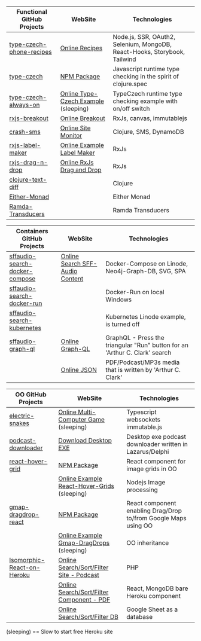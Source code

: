 | Functional GitHub Projects        | WebSite                                       | Technologies                                                              |
| --------------------------------- | --------------------------------------------- | ------------------------------------------------------------------------- |
| [type-czech-phone-recipes][rec_g] | [Online Recipes][rec_w]                       | Node.js, SSR, OAuth2, Selenium, MongoDB, React-Hooks, Storybook, Tailwind |
| [type-czech][tcz_g]               | [NPM Package][tcz_n]                          | Javascript runtime type checking in the spirit of clojure.spec            |
| [type-czech-always-on][aon_g]     | [Online Type-Czech Example][aon_w] (sleeping) | TypeCzech runtime type checking example with on/off switch                |
| [rxjs-breakout][brk_g]            | [Online Breakout][brk_w]                      | RxJs, canvas, immutablejs                                                 |
| [crash-sms][sms_g]                | [Online Site Monitor][sms_w]                  | Clojure, SMS, DynamoDB                                                    |
| [rxjs-label-maker][lbl_g]         | [Online Example Label Maker][lbl_w]           | RxJs                                                                      |
| [rxjs-drag-n-drop][drg_g]         | [Online RxJs Drag and Drop][drg_w]            | RxJs                                                                      |
| [clojure-text-diff ][ctd_g]       |                                               | Clojure                                                                   |
| [Either-Monad][mon_g]             |                                               | Either Monad                                                              |
| [Ramda-Transducers ][ram_g]       |                                               | Ramda Transducers                                                         |

[functional github projects]: f_g_b
[rec_g]: https://github.com/steenhansen/type-czech-phone-recipes
[rec_w]: https://phone-recipes.herokuapp.com/steenhansen1942/gmail.com
[tcz_g]: https://github.com/steenhansen/type-czech
[tcz_n]: https://www.npmjs.com/package/type-czech
[aon_g]: https://github.com/steenhansen/type-czech-always-on
[aon_w]: https://type-czech-always-on.herokuapp.com
[brk_g]: https://github.com/steenhansen/rxjs-breakout
[brk_w]: https://steenhansen.github.io/gh-pages/
[sms_g]: https://github.com/steenhansen/crash-sms
[sms_w]: https://fathomless-woodland-85635.herokuapp.com/
[lbl_g]: https://github.com/steenhansen/rxjs-label-maker
[lbl_w]: https://steenhansen.github.io/rxjs-label-maker/
[drg_g]: https://github.com/steenhansen/rxjs-drag-n-drop
[drg_w]: https://steenhansen.github.io/rxjs-drag-n-drop/
[ctd_g]: https://github.com/steenhansen/clojure-text-diff
[mon_g]: https://gist.github.com/steenhansen/f9a9e9eee2fd563e378d8ddfce98cf0a
[ram_g]: https://gist.github.com/steenhansen/3e8c320725c6196c9a259661473dec42

| Containers GitHub Projects               | WebSite                                  | Technologies                                                                |
| ---------------------------------------- | ---------------------------------------- | --------------------------------------------------------------------------- |
| [sffaudio-search-docker-compose ][sli_g] | [Online Search SFF-Audio Content][sli_w] | Docker-Compose on Linode, Neo4j-Graph-DB, SVG, SPA                          |
| [sffaudio-search-docker-run ][swi_g]     |                                          | Docker-Run on local Windows                                                 |
| [sffaudio-search-kubernetes][sku_g]      |                                          | Kubernetes Linode example, is turned off                                    |
| [sffaudio-graph-ql ][sgr_g]              | [Online Graph-QL][sgr_w]                 | GraphQL - Press the triangular "Run" button for an 'Arthur C. Clark' search |
|                                          | [Online JSON][sgr_j]                     | PDF/Podcast/MP3s media that is written by 'Arthur C. Clark'                 |

[containers github projects]: c_g_p
[sli_g]: https://github.com/steenhansen/sffaudio-search-docker-compose
[sli_w]: http://45.79.183.31/?author=isaac-asimov
[swi_g]: https://github.com/steenhansen/sffaudio-search-docker-run
[sku_g]: https://github.com/steenhansen/sffaudio-search-kubernetes
[sgr_g]: https://github.com/steenhansen/sffaudio-graph-ql
[sgr_w]: https://sffaudio-graph-ql.herokuapp.com/graphiql?operationName=serch_ql&query=query%20serch_ql(%24search_parameter%3A%20String!)%20%7B%0A%20%20search_site_content(search_text%3A%20%24search_parameter)%20%7B%0A%20%20%20%20%20%20...%20on%20ArticlePage%7B%20ID%20headline%20article_post%20%20%20%7D%2C%0A%20%20%20%20...%20on%20MentionPage%7B%20ID%20headline%20mention_post%20%20%20%7D%2C%0A%20%20%20%20...%20on%20RsdMedia%20%7B%20ID%20rsd_post%20resource%0A%20%20%20%20%20%20%20%20%20%20%20%20%20%20%20%20%20%20%20%20%20%20book%7B%20author%20title%20%7D%0A%20%20%20%20%20%20%20%20%20%20%20%20%20%20%20%20%20%20%20%20%20%20podcast%20%7B%20description%20mp3%20length%20episode%20%7D%20%20%20%7D%2C%0A%20%20%20%20...%20on%20SffAudioMedia%20%7B%20ID%20sffaudio_post%20narrator%0A%20%20%20%20%20%20%20%20%20%20%20%20%20%20%20%20%20%20%20%20%20%20%20%20%20%20%20possiblebook%7B%20author%20title%20%7D%0A%20%20%20%20%20%20%20%20%20%20%20%20%20%20%20%20%20%20%20%20%20%20%20%20%20%20%20podcast%20%7B%20description%20mp3%20length%20episode%20%7D%20%20%20%7D%2C%0A%20%20%20%20...%20on%20PdfMedia%20%7B%20ID%0A%20%20%20%20%20%20%20%20%20%20%20%20%20%20%20%20%20%20%20%20%20%20book%7B%20author%20title%20%7D%0A%20%20%20%20%20%20%20%20%20%20%20%20%20%20%20%20%20%20%20%20%20%20issues%20%7B%20url%20publisher%20pages%20%7D%20%20%20%7D%0A%20%20%7D%0A%7D%0A&variables=%7B%0A%20%20%22search_parameter%22%3A%20%22Clarke%22%0A%7D
[sgr_j]: https://sffaudio-graph-ql.herokuapp.com/graphql?operationName=serch_ql&query=%0Aquery%20serch_ql(%24search_parameter%3A%20String!)%20%7B%0A%20search_site_content(search_text%3A%20%24search_parameter)%20%7B%0A%20...%20on%20ArticlePage%7B%20ID%20headline%20article_post%20%7D%2C%0A%20...%20on%20MentionPage%7B%20ID%20headline%20mention_post%20%7D%2C%0A%20...%20on%20RsdMedia%20%7B%20ID%20rsd_post%20resource%0A%20book%20%7B%20author%20title%20%7D%0A%20podcast%20%7B%20description%20mp3%20length%20episode%20%7D%20%7D%2C%0A%20...%20on%20SffAudioMedia%20%7B%20ID%20sffaudio_post%20narrator%20about%0A%20possiblebook%7B%20author%20title%20%7D%0A%20podcast%20%7B%20description%20mp3%20length%20episode%20%7D%20%7D%2C%0A%20...%20on%20PdfMedia%20%7B%20ID%0A%20book%20%7B%20author%20title%20%7D%0A%20issues%20%7B%20url%20publisher%20pages%20%7D%20%7D%0A%20%7D%0A%7D%20&variables=%7B%20%22search_parameter%22%3A%20%22clarke%22%7D

| OO GitHub Projects                   | WebSite                                              | Technologies                                                    |
| ------------------------------------ | ---------------------------------------------------- | --------------------------------------------------------------- |
| [electric-snakes][elc_g]             | [Online Multi-Computer Game][elc_w] (sleeping)       | Typescript websockets immutable.js                              |
| [podcast-downloader][dsk_g]          | [Download Desktop EXE][dsk_w]                        | Desktop exe podcast downloader written in Lazarus/Delphi        |
| [react-hover-grid][rhg_g]            | [NPM Package][rhg_n]                                 | React component for image grids in OO                           |
|                                      | [Online Example React-Hover-Grids][rhg_w] (sleeping) | Nodejs Image processing                                         |
| [gmap-dragdrop-react][map_g]         | [NPM Package][map_n]                                 | React component enabling Drag/Drop to/from Google Maps using OO |
|                                      | [Online Example Gmap-DragDrops][map_w] (sleeping)    | OO inheritance                                                  |
| [Isomorphic-React-on-Heroku ][iso_g] | [Online Search/Sort/Filter Site - Podcast][pod_w]    | PHP                                                             |
|                                      | [Online Search/Sort/Filter Component - PDF][pdf_w]   | React, MongoDB bare Heroku component                            |
|                                      | [Online Search/Sort/Filter DB][rsd_w]                | Google Sheet as a database                                      |

[ oo github projects]: oo_g_p
[elc_g]: https://github.com/steenhansen/electric-snakes
[elc_w]: https://electric-snakes.herokuapp.com/create-game
[dsk_g]: https://github.com/steenhansen/podcast-downloader
[dsk_w]: https://github.com/steenhansen/podcast-downloader/raw/master/podcast-downloader-exes.zip
[rhg_g]: https://github.com/steenhansen/react-hover-grid
[rhg_n]: https://www.npmjs.com/package/react-hover-grid
[rhg_w]: https://react-hover-grid.herokuapp.com
[map_g]: https://github.com/steenhansen/gmap-dragdrop-react
[map_n]: https://www.npmjs.com/package/gmap-dragdrop-react
[map_w]: https://gddr.herokuapp.com/maps
[iso_g]: https://github.com/steenhansen/Isomorphic-React-on-Heroku
[pod_w]: https://www.sffaudio.com/the-sffaudio-podcast/
[pdf_w]: https://sffaudio.herokuapp.com/pdf/table

[rsd_w]: https://docs.google.com/spreadsheets/d/1sbQ8NR7hvcm4EjSlyhmte0rYtI_G3vnc1o5KLPAW2lc/edit#gid=0

(sleeping) == Slow to start free Heroku site
